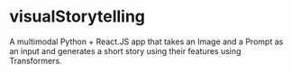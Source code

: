 # visualStorytelling
A multimodal Python + React.JS app that takes an Image and a Prompt as an input and generates a short story using their features using Transformers.
